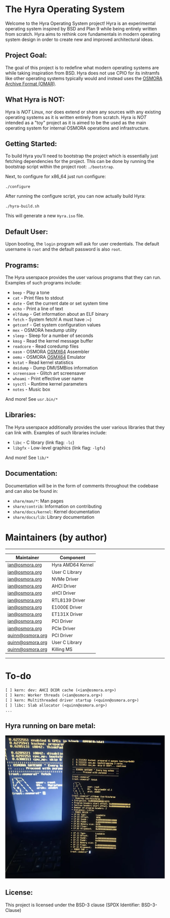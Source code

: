 The Hyra Operating System
=========================

Welcome to the Hyra Operating System project! Hyra is an experimental
operating system inspired by BSD and Plan 9 while being entirely written from scratch.
Hyra aims to rethink core fundamentals in modern operating system design in order to
create new and improved architectural ideas.


Project Goal:
--------------
The goal of this project is to redefine what modern operating systems are while taking inspiration from BSD. Hyra does
not use CPIO for its initramfs like other operating systems typically would and instead uses the [OSMORA Archive Format (OMAR)](https://osmora.org/oap/oap-0005).

What Hyra is NOT:
--------------
Hyra is *NOT* Linux, nor does extend or share any sources with any existing
operating systems as it is written entirely from scratch. Hyra is *NOT* intended as a "toy" project as it is aimed to be the used as the main operating system for internal OSMORA operations and infrastructure.

Getting Started:
----------------
To build Hyra you'll need to bootstrap the project which is essentially just fetching dependencies for the project. This can be done by running the bootstrap script within the project root: `./bootstrap`.

Next, to configure for x86_64 just run configure:

`./configure`

After running the configure script, you can now actually build Hyra:

`./hyra-build.sh`

This will generate a new `Hyra.iso` file.


Default User:
----------------
Upon booting, the `login` program will ask for user credentials. The default username is `root` and the default
password is also `root`.

Programs:
----------------
The Hyra userspace provides the user various programs that they can run. Examples of
such programs include:

- ``beep`` - Play a tone
- ``cat`` - Print files to stdout
- ``date`` - Get the current date or set system time
- ``echo`` - Print a line of text
- ``elfdump`` - Get information about an ELF binary
- ``fetch`` - System fetch! A must have :~)
- ``getconf`` - Get system configuration values
- ``mex`` - OSMORA hexdump utility
- ``sleep`` - Sleep for a number of seconds
- ``kmsg`` - Read the kernel message buffer
- ``readcore`` - Read coredump files
- ``oasm`` - OSMORA [OSMX64](https://github.com/sigsegv7/OSMX64) Assembler
- ``oemu`` - OSMORA [OSMX64](https://github.com/sigsegv7/OSMX64) Emulator
- ``kstat`` - Read kernel statistics
- ``dmidump`` - Dump DMI/SMBios information
- ``screensave`` - Glitch art screensaver
- ``whoami`` - Print effective user name
- ``sysctl`` - Runtime kernel parameters
- ``notes`` - Music box

And more! See ``usr.bin/*``

Libraries:
----------------
The Hyra userspace additionally provides the user various libraries that they can
link with. Examples of such libraries include:

- ``libc`` - C library (link flag: ``-lc``)
- ``libgfx`` - Low-level graphics (link flag: ``-lgfx``)

And more! See ``lib/*``

Documentation:
--------------
Documentation will be in the form of comments throughout the codebase and can also be found in:

- ``share/man/*``: Man pages
- ``share/contrib``: Information on contributing
- ``share/docs/kernel``: Kernel documentation
- ``share/docs/lib``: Library documentation

# Maintainers (by author)
--------------
| Maintainer         | Component          |
|--------------------|--------------------|
| <ian@osmora.org>   | Hyra AMD64 Kernel  |
| <ian@osmora.org>   | User C Library     |
| <ian@osmora.org>   | NVMe Driver        |
| <ian@osmora.org>   | AHCI Driver        |
| <ian@osmora.org>   | xHCI Driver        |
| <ian@osmora.org>   | RTL8139 Driver     |
| <ian@osmora.org>   | E1000E Driver      |
| <ian@osmora.org>   | ET131X Driver      |
| <ian@osmora.org>   | PCI Driver         |
| <ian@osmora.org>   | PCIe Driver        |
| <quinn@osmora.org> | PCI Driver         |
| <quinn@osmora.org> | User C Library     |
| <quinn@osmora.org> | Killing MS         |

--------------
# To-do

```
[ ] kern: dev: AHCI DCDR cache (<ian@osmora.org>)
[ ] kern: Worker threads (<ian@osmora.org>)
[ ] kern: Multithreaded driver startup (<quinn@osmora.org>)
[ ] libc: Slab allocator (<quinn@osmora.org>)
...
```

Hyra running on bare metal:
--------------
![Hyra](./.github/assets/hyra.png)

License:
--------
This project is licensed under the BSD-3 clause (SPDX Identifier: BSD-3-Clause)
